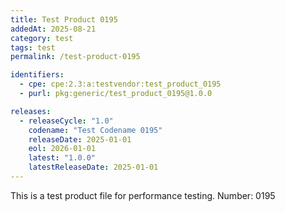 ```yaml
---
title: Test Product 0195
addedAt: 2025-08-21
category: test
tags: test
permalink: /test-product-0195

identifiers:
  - cpe: cpe:2.3:a:testvendor:test_product_0195
  - purl: pkg:generic/test_product_0195@1.0.0

releases:
  - releaseCycle: "1.0"
    codename: "Test Codename 0195"
    releaseDate: 2025-01-01
    eol: 2026-01-01
    latest: "1.0.0"
    latestReleaseDate: 2025-01-01
---
```


This is a test product file for performance testing. Number: 0195

